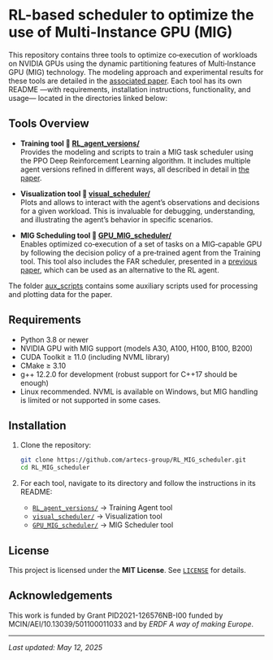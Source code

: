 # RL-based scheduler to optimize the use of Multi-Instance GPU (MIG)

This repository contains three tools to optimize co‑execution of workloads on NVIDIA GPUs using the dynamic partitioning features of Multi‑Instance GPU (MIG) technology.
The modeling approach and experimental results for these tools are detailed in the [associated paper]().
Each tool has its own README —with requirements, installation instructions, functionality, and usage— located in the directories linked below:

## Tools Overview
- **Training tool :file_folder: [RL_agent_versions/](https://github.com/artecs-group/RL_MIG_scheduler/tree/main/RL_agent_versions)**  
  Provides the modeling and scripts to train a MIG task scheduler using the PPO Deep Reinforcement Learning algorithm. It includes multiple agent versions refined in different ways, all described in detail in [the paper]().

- **Visualization tool :file_folder: [visual_scheduler/](https://github.com/artecs-group/RL_MIG_scheduler/tree/main/visual_scheduler)**  
  Plots and allows to interact with the agent’s observations and decisions for a given workload. This is invaluable for debugging, understanding, and illustrating the agent’s behavior in specific scenarios.

- **MIG Scheduling tool :file_folder: [GPU_MIG_scheduler/](https://github.com/artecs-group/RL_MIG_scheduler/tree/main/GPU_MIG_scheduler)**  
  Enables optimized co‑execution of a set of tasks on a MIG‑capable GPU by following the decision policy of a pre‑trained agent from the Training tool. This tool also includes the FAR scheduler, presented in a [previous paper](https://papers.ssrn.com/sol3/papers.cfm?abstract_id=4958466), which can be used as an alternative to the RL agent.

The folder [aux_scripts](https://github.com/artecs-group/RL_MIG_scheduler/tree/main/aux_scripts) contains some auxiliary scripts used for processing and plotting data for the paper.

## Requirements
  - Python 3.8 or newer
  - NVIDIA GPU with MIG support (models A30, A100, H100, B100, B200)
  - CUDA Toolkit ≥ 11.0 (including NVML library)
  - CMake ≥ 3.10
  - g++ 12.2.0 for development (robust support for C++17 should be enough)
  - Linux recommended. NVML is available on Windows, but MIG handling is limited or not supported in some cases.

## Installation

1. Clone the repository:

   ```bash
   git clone https://github.com/artecs-group/RL_MIG_scheduler.git
   cd RL_MIG_scheduler
   ```

2. For each tool, navigate to its directory and follow the instructions in its README:

   - [`RL_agent_versions/`](https://github.com/artecs-group/RL_MIG_scheduler/tree/main/RL_agent_versions) → Training Agent tool
   - [`visual_scheduler/`](https://github.com/artecs-group/RL_MIG_scheduler/tree/main/visual_scheduler) → Visualization tool
   - [`GPU_MIG_scheduler/`](https://github.com/artecs-group/RL_MIG_scheduler/tree/main/GPU_MIG_scheduler) → MIG Scheduler tool

## License

This project is licensed under the **MIT License**. See [`LICENSE`](https://github.com/artecs-group/RL_MIG_scheduler/blob/main/LICENSE) for details.

## Acknowledgements
This work is funded by Grant PID2021-126576NB-I00 funded by MCIN/AEI/10.13039/501100011033 and by *ERDF A way of making Europe*.

---
*Last updated: May 12, 2025*

